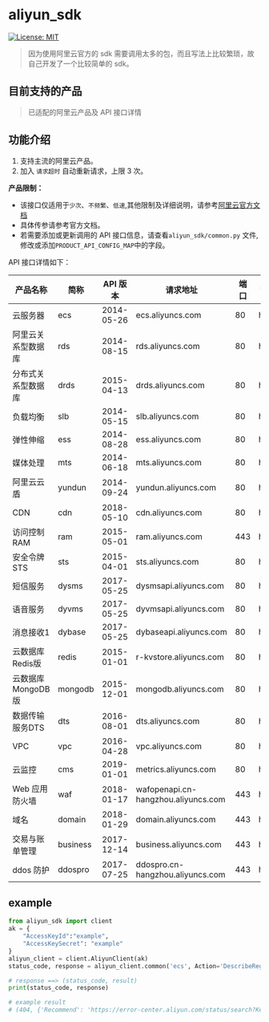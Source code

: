 # aliyun_sdk
[![License: MIT](https://img.shields.io/badge/License-MIT-green.svg)](https://opensource.org/licenses/MIT)
> 因为使用阿里云官方的 sdk 需要调用太多的包，而且写法上比较繁琐，故自己开发了一个比较简单的 sdk。
## 目前支持的产品
> 已适配的阿里云产品及 API 接口详情

## 功能介绍
1. 支持主流的阿里云产品。
2.  加入 `请求超时` 自动重新请求，上限 3 次。

**产品限制：**
- 该接口仅适用于`少次`、`不频繁`、`低速`,其他限制及详细说明，请参考[阿里云官方文档](https://aliyun.com)
- 具体传参请参考官方文档。
- 若需要添加或更新调用的 API 接口信息，请查看`aliyun_sdk/common.py` 文件,修改或添加`PRODUCT_API_CONFIG_MAP`中的字段。

API 接口详情如下：

|产品名称|简称|API 版本|请求地址|端口|协议|添加日期|
|---|---|---|---|---|---|---|
|云服务器|ecs|2014-05-26|ecs.aliyuncs.com|80|http|2019-04-17|
|阿里云关系型数据库|rds|2014-08-15|rds.aliyuncs.com|80|http|2019-04-17|
|分布式关系型数据库|drds|2015-04-13|drds.aliyuncs.com|80|http|2019-04-17|
|负载均衡|slb|2014-05-15|slb.aliyuncs.com|80|http|2019-04-17|
|弹性伸缩|ess|2014-08-28|ess.aliyuncs.com|80|http|2019-04-17|
|媒体处理|mts|2014-06-18|mts.aliyuncs.com|80|http|2019-04-17|
|阿里云云盾|yundun|2014-09-24|yundun.aliyuncs.com|80|http|2019-04-17|
|CDN|cdn|2018-05-10|cdn.aliyuncs.com|80|http|2019-04-17|
|访问控制 RAM|ram|2015-05-01|ram.aliyuncs.com|443|https|2019-04-17|
|安全令牌 STS|sts|2015-04-01|sts.aliyuncs.com|80|http|2019-04-17|
|短信服务|dysms|2017-05-25|dysmsapi.aliyuncs.com|80|http|2019-04-17|
|语音服务|dyvms|2017-05-25|dyvmsapi.aliyuncs.com|80|http|2019-04-17|
|消息接收1|dybase|2017-05-25|dybaseapi.aliyuncs.com|80|http|2019-04-17|
|云数据库Redis版|redis|2015-01-01|r-kvstore.aliyuncs.com|80|http|2019-04-17|
|云数据库 MongoDB 版|mongodb|2015-12-01|mongodb.aliyuncs.com|80|http|2019-04-17|
|数据传输服务DTS|dts|2016-08-01|dts.aliyuncs.com|80|http|2019-04-17|
|VPC|vpc|2016-04-28|vpc.aliyuncs.com|80|http|2019-04-17|
|云监控|cms|2019-01-01|metrics.aliyuncs.com|80|http|2019-07-12|
|Web 应用防火墙|waf|2018-01-17|wafopenapi.cn-hangzhou.aliyuncs.com|443|https|2019-04-17|
|域名|domain|2018-01-29|domain.aliyuncs.com|443|https|2019-04-17|
|交易与账单管理|business|2017-12-14|business.aliyuncs.com|443|https|2019-04-17|
|ddos 防护|ddospro|2017-07-25|ddospro.cn-hangzhou.aliyuncs.com|443|https|2019-04-17|

## example
```python
from aliyun_sdk import client
ak = {
    "AccessKeyId":"example",
    "AccessKeySecret": "example"
}
aliyun_client = client.AliyunClient(ak)
status_code, response = aliyun_client.common('ecs', Action='DescribeRegions')

# response ==> (status_code, result)
print(status_code, response)

# example result
# (404, {'Recommend': 'https://error-center.aliyun.com/status/search?Keyword=InvalidAccessKeyId.NotFound&source=PopGw', 'Message': 'Specified access key is not found.', 'RequestId': 'AEA6AEB8-6F44-445B-Bd0E-9E5F706B5665', 'HostId': 'ecs.aliyuncs.com', 'Code': 'InvalidAccessKeyId.NotFound'})

```
